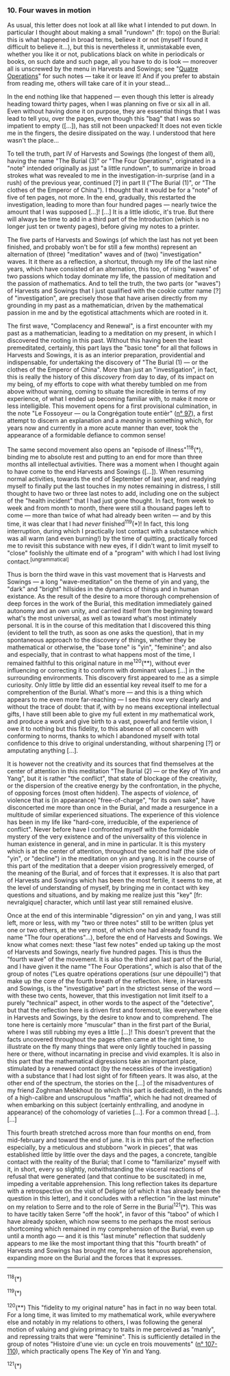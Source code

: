 ### 10. Four waves in motion

As usual, this letter does not look at all like what I intended to put down. In particular I thought about making a small "rundown" (fr: topo) on the Burial: this is what happened in broad terms, believe it or not (myself I found it difficult to believe it...), but this is nevertheless it, unmistakable even, whether you like it or not, publications black on white in periodicals or books, on such date and such page, all you have to do is look &mdash; moreover all is unscrewed by the menu in Harvests and Sowings; see "[Quatre Operations](../table-of-contents.md#part-4)" for such notes &mdash; take it or leave it! And if you prefer to abstain from reading me, others will take care of it in your stead...

In the end nothing like that happened &mdash; even though this letter is already heading toward thirty pages, when I was planning on five or six all in all. Even without having done it on purpose, they are essential things that I was lead to tell you, over the pages, even though this "bag" that I was so impatient to empty ([...]), has still not been unpacked! It does not even tickle me in the fingers, the desire dissipated on the way. I understood that here wasn't the place...

To tell the truth, part IV of Harvests and Sowings (the longest of them all), having the name "The Burial (3)" or "The Four Operations", originated in a "note" intended originally as just "a little rundown", to summarize in broad strokes what was revealed to me in the investigation-in-surprise (and in a rush) of the previous year, continued [?] in part II ("The Burial (1)", or "The clothes of the Emperor of China"). I thought that it would be for a "note" of five of ten pages, not more. In the end, gradually, this restarted the investigation, leading to more than four hundred pages &mdash; nearly twice the amount that I was supposed [...]! [...] It is a little idiotic, it's true. But there will always be time to add in a third part of the Introduction (which is no longer just ten or twenty pages), before giving my notes to a printer.

The five parts of Harvests and Sowings (of which the last has not yet been finished, and probably won't be for still a few months) represent an alternation of (three) "meditation" waves and of (two) "investigation" waves. It it there as a reflection, a shortcut, through my life of the last nine years, which have consisted of an alternation, this too, of rising "waves" of two passions which today dominate my life, the passion of meditation and the passion of mathematics. And to tell the truth, the two parts (or "waves") of Harvests and Sowings that I just qualified with the cookie cutter name [?] of "investigation", are precisely those that have arisen directly from my grounding in my past as a mathematician, driven by the mathematical passion in me and by the egotistical attachments which are rooted in it.

The first wave, "Complacency and Renewal", is a first encounter with my past as a mathematician, leading to a meditation on my present, in which I discovered the rooting in this past. Without this having been the least premeditated, certainly, this part lays the "basic tone" for all that follows in Harvests and Sowings, it is as an interior preparation, providential and indispensable, for undertaking the discovery of "The Burial (1) &mdash; or the clothes of the Emperor of China". More than just an "investigation", in fact, this is really the history of this _discovery_ from day to day, of its impact on my being, of my efforts to cope with what thereby tumbled on me from above without warning, coming to situate the incredible in terms of my experience, of what I ended up becoming familiar with, to make it more or less intelligible. This movement opens for a first provisional culmination, in the note "Le Fossoyeur &mdash; ou la Congrégation toute entièr" ([n&deg; 97](../table-of-contents.md#fossoyeur)), a first attempt to discern an explanation and a _meaning_ in something which, for years now and currently in a more acute manner than ever, took the appearance of a formidable defiance to common sense!

The same second movement also opens an "episode of illness"<sup>118</sup>(&ast;), binding me to absolute rest and putting to an end for more than three months all intellectual avtivities. There was a moment when I thought again to have come to the end Harvests and Sowings ([...]). When resuming normal activities, towards the end of September of last year, and readying myself to finally put the last touches in my notes remaining in distress, I still thought to have two or three last notes to add, including one on the subject of the "health incident" that I had just gone thought. In fact, from week to week and from month to month, there were still a thousand pages left to come &mdash; more than twice of what had already been writen &mdash; and by this time, it was clear that I had _never_ finished<sup>119</sup>(&ast;)! In fact, this long interruption, during which I practically lost contact with a substance which was all warm (and even burning!) by the time of quitting, practically forced me to revisit this substance with new eyes, if I didn't want to limit myself to "close" foolishly the ultimate end of a "program" with which I had lost living contact.<sup>[ungrammatical]</sup>

Thus is born the third wave in this vast movement that is Harvests and Sowings &mdash; a long "wave-meditation" on the theme of yin and yang, the "dark" and "bright" hillsides in the dynamics of things and in human existance. As the result of the desire to a more thorough comprehension of deep forces in the work of the Burial, this meditation immediately gained autonomy and an own unity, and carried itself from the beginning toward what's the most universal, as well as toward what's most intimately personal. It is in the course of this meditation that I discovered this thing (evident to tell the truth, as soon as one asks the question), that in my spontaneous approach to the discovery of things, whether they be mathematical or otherwise, the "base tone" is "yin", "feminine"; and also and especially, that in contrast to what happens most of the time, I remained faithful to this original nature in me<sup>120</sup>(&ast;&ast;), without ever influencing or correcting it to conform with dominant values [...] in the surrounding environments. This discovery first appeared to me as a simple curiosity. Only little by little did an essential key reveal itself to me for a comprehention of the Burial. What's more &mdash; and this is a thing which appears to me even more far-reaching &mdash; I see this now very clearly and without the trace of doubt: that if, with by no means exceptional intellectual gifts, I have still been able to give my full extent in my mathematical work, and produce a work and give birth to a vast, powerful and fertile vision, I owe it to nothing but this fidelity, to this absence of all concern with conforming to norms, thanks to which I abandoned myself with total confidence to this drive to original understanding, without sharpening [?] or amputating anything [...].

It is however not the creativity and its sources that find themselves at the center of attention in this meditation "The Burial (2) &mdash; or the Key of Yin and Yang", but it is rather "the conflict", that state of blockage of the creativity, or the dispersion of the creative energy by the confrontation, in the phyche, of opposing forces (most often hidden). The aspects of _violence_, of violence that is (in appearance) "free-of-charge", "for its own sake", have disconcerted me more than once in the Burial, and made a resurgence in a multitude of similar experienced situations. The experience of this violence has been in my life like "hard-core, irreducible, of the experience of conflict". Never before have I confronted myself with the formidable mystery of the very existence and of the universality of this violence in human existence in general, and in mine in particular. It is this mystery which is at the center of attention, throughout the second half  (the side of "yin", or "decline") in the meditation on yin and yang. It is in the course of this part of the meditation that a deeper vision progressively emerged, of the meaning of the Burial, and of forces that it expresses. It is also that part of Harvests and Sowings which has been the most fertile, it seems to me, at the level of understanding of myself, by bringing me in contact with key questions and situations, and by making me realize just this "key" [fr: nevralgique] character, which until last year still remained elusive.

Once at the end of this interminable "digression" on yin and yang, I was still left, more or less, with my "two or three notes" still to be written (plus yet one or two others, at the very most, of which one had already found its name "The four operations"...), before the end of Harvests and Sowings. We know what comes next: these "last few notes" ended up taking up the most of Harvests and Sowings, nearly five hundred pages. This is thus the "fourth wave" of the movement. It is also the third and last part of the Burial, and I have given it the name "The Four Operations", which is also that of the group of notes ("Les quatre opérations operations (sur une dépouille)") that make up the core of the fourth breath of the reflection. Here, in Harvests and Sowings, is the "investigative" part in the strictest sense of the word &mdash; with these two cents, however, that this investigation not limit itself to a purely "technical" aspect, in other words to the aspect of the "detective", but that the reflection here is driven first and foremost, like everywhere else in Harvests and Sowings, by the desire to know and to comprehend. The tone here is certainly more "muscular" than in the first part of the Burial, where I was still rubbing my eyes a little [...]! This doesn't prevent that the facts uncovered throughout the pages often came at the right time, to illustrate on the fly many things that were only lightly touched in passing here or there, without incarnating in precise and vivid examples. It is also in this part that the mathematical digressions take an important place, stimulated by a renewed contact (by the necessities of the investigation) with a substance that I had lost sight of for fifteen years. It was also, at the other end of the spectrum, the stories on the [...] of the misadventures of my friend Zoghman Mebkhout (to which this part is dedicated), in the hands of a high-calibre and unscrupulous "maffia", which he had not dreamed of when embarking on this subject (certainly enthralling, and anodyne in appearance) of the cohomology of varieties [...]. For a common thread [...]. [...]

This fourth breath stretched across more than four months on end, from mid-february and toward the end of june. It is in this part of the reflection especially,  by a meticulous and stubborn "work in pieces", that was established little by little over the days and the pages, a concrete, tangible contact with the reality of the Burial; that I come to "familiarize" myself with it, in short, every so slightly, notwithstanding the visceral reactions of refusal that were generated (and that continue to be suscitated) in me, impeding a veritable apprehension. This long reflection takes its departure with a retrospective on the visit of Deligne (of which it has already been the question in this letter), and it concludes with a reflection "in the last minute" on my relation to Serre and to the role of Serre in the Burial<sup>121</sup>(&ast;). This was to have tacitly taken Serre "off the hook", in favor of this "taboo" of which I have already spoken, which now seems to me perhaps the most serious shortcoming which remained in my comprehension of the Burial, even up until a month ago &mdash; and it is this "last minute" reflection that suddenly appears to me like the most important thing that this "fourth breath" of Harvests and Sowings has brought me, for a less tenuous apprehension, expanding more on the Burial and the forces that it expresses.

----

<sup>118</sup>(&ast;)

<sup>119</sup>(&ast;)

<sup>120</sup>(&ast;&ast;) This "fidelity to my original nature" has in fact in no way been total. For a long time, it was limited to my mathematical work, while everywhere else and notably in my relations to others, I was following the general motion of valuing and giving primacy to traits in me perceived as "manly", and repressing traits that were "feminine". This is sufficiently detailed in the group of notes "Histoire d'une vie: un cycle en trois mouvements" ([n&deg; 107-110](../table-of-contents.md#histoire-vie)), which practically opens The Key of Yin and Yang.

<sup>121</sup>(&ast;)
